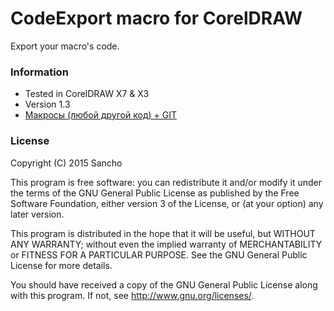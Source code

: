 # CodeExport macro for CorelDRAW

Export your macro's code.

### Information

* Tested in CorelDRAW X7 & X3
* Version 1.3
* [Макросы (любой другой код) + GIT](http://cdrpro.ru/blog/macros-plus-git.html)
 
### License

Copyright (C) 2015 Sancho

This program is free software: you can redistribute it and/or modify
it under the terms of the GNU General Public License as published by
the Free Software Foundation, either version 3 of the License, or
(at your option) any later version.

This program is distributed in the hope that it will be useful,
but WITHOUT ANY WARRANTY; without even the implied warranty of
MERCHANTABILITY or FITNESS FOR A PARTICULAR PURPOSE.  See the
GNU General Public License for more details.

You should have received a copy of the GNU General Public License
along with this program.  If not, see http://www.gnu.org/licenses/.
